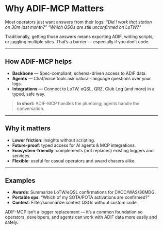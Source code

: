 # Why ADIF-MCP Matters

Most operators just want answers from their logs:
*“Did I work that station on 30m last month?”*
*“Which QSOs are still unconfirmed on LoTW?”*

Traditionally, getting those answers means exporting ADIF, writing scripts, or juggling multiple sites. That’s a barrier — especially if you don’t code.

---

## How ADIF-MCP helps

- **Backbone** — Spec-compliant, schema-driven access to ADIF data.
- **Agents** — Chat/voice tools ask natural-language questions over your logs.
- **Integrations** — Connect to LoTW, eQSL, QRZ, Club Log (and more) in a typed, safe way.

> **In short:** ADIF-MCP handles the plumbing; agents handle the conversation.

---

## Why it matters

- **Lower friction**: insights without scripting.
- **Future-proof**: typed access for AI agents & MCP integrations.
- **Ecosystem-friendly**: complements (not replaces) existing loggers and services.
- **Flexible**: useful for casual operators and award chasers alike.

---

## Examples

- **Awards**: Summarize LoTW/eQSL confirmations for DXCC/WAS/30MDG.
- **Portable ops**: “Which of my SOTA/POTA activations are confirmed?”
- **Contest**: Filter/summarize contest QSOs without custom code.

ADIF-MCP isn’t a logger replacement — it’s a common foundation so operators, developers, and agents can work with ADIF data more easily and safely.
